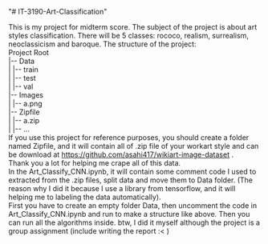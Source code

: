 "# IT-3190-Art-Classification" 

This is my project for midterm score. The subject of the project is about art styles classification. There will be 5 classes: rococo, realism, surrealism, neoclassicism and baroque.
The structure of the project:  
	Project Root  
|-- Data  
| |-- train  
| |-- test  
| |-- val  
|-- Images  
| |-- a.png  
|-- Zipfile  
| |-- a.zip  
| |-- ...    
  If you use this project for reference purposes, you should create a folder named Zipfile, and it will contain all of .zip file of your workart style and can be download at https://github.com/asahi417/wikiart-image-dataset .  
  Thank you a lot for helping me crape all of this data.  
In the Art_Classify_CNN.ipynb, it will contain some comment code I used to extracted from the .zip files, split data and move them to Data folder. (The reason why I did it because I use a library from tensorflow, and it will helping me to labeling the data automatically).  
  First you have to create an empty folder Data, then uncomment the code in Art_Classify_CNN.ipynb and run to make a structure like above. Then you can run all the algorithms inside.
btw, I did it myself although the project is a group assignment (include writing the report :< )
